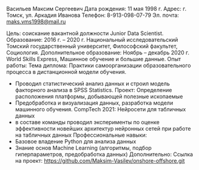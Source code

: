 Васильев Максим Сергеевич
Дата рождения: 11 мая 1998 г.
Адрес: г. Томск, ул. Аркадия Иванова
Телефон: 8-913-098-07-79
Эл. почта: maks.vms1998@mail.ru

Цель: соискание вакантной должности Junior Data Scientist.
Образование: 
2016 г. – 2020 г. Национальный исследовательский Томский государственный университет, Философский факультет, Социология.
Дополнительное образование: 
Ноябрь – декабрь 2020 г. World Skills Express, Машинное обучение и большие данные.
Опыт работы: 
Тема диплома: Практики самоорганизации образовательного процесса в дистанционной модели обучения.  
- Проводил статистический анализ данных и строил модель факторного анализа в SPSS Statistics.
Проект: Определение расположения платформы, добывающей полезные ископаемые
- Предобработка и визуализация данных, разработка модели машинного обучения.
CompTech 2021: Нейросети для табличных данных
- в составе команды проводил эксперименты по оценке эффективности новейших архитектур нейронных сетей при работе на табличных данных
Профессиональные навыки:
- Базовое владение Python для анализа данных
- Знание основ Machine Learning (алгоритмы, подбор гиперпараметров, предобработка данных)
Дополнительно:
Ссылка на проект: https://github.com/Maksim-Vasilev/onshore-offshore.git

